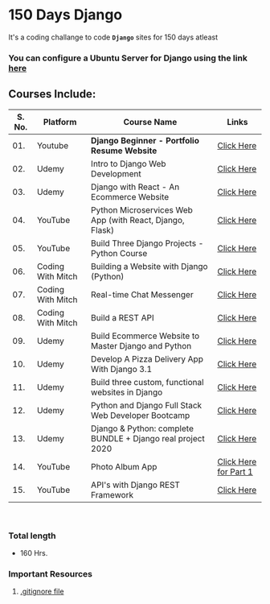 # 150 Days Django

It's a coding challange to code **`Django`** sites for 150 days atleast

### You can configure a Ubuntu Server for Django using the link [here](https://www.digitalocean.com/community/tutorials/how-to-set-up-django-with-postgres-nginx-and-gunicorn-on-ubuntu-20-04)


## Courses Include:

| S. No.| Platform | Course Name | Links |
|---|---|---|---|
| 01. | Youtube | **Django Beginner - Portfolio Resume Website** | [Click Here](https://www.youtube.com/watch?v=pLN-OnXjOJg) |
| 02. | Udemy | Intro to Django Web Development | [Click Here](https://www.udemy.com/course/django-web-development-crash-course/) |
| 03. | Udemy | Django with React - An Ecommerce Website | [Click Here](https://www.udemy.com/course/django-with-react-an-ecommerce-website/) |
| 04. | YouTube | Python Microservices Web App (with React, Django, Flask) | [Click Here](https://www.youtube.com/watch?v=0iB5IPoTDts/) |
| 05. | YouTube | Build Three Django Projects - Python Course | [Click Here](https://www.youtube.com/watch?v=qPtScmB8CgA) | 
| 06. | Coding With Mitch | Building a Website with Django (Python) | [Click Here](https://codingwithmitch.com/courses/building-a-website-django-python/) |
| 07. | Coding With Mitch | Real-time Chat Messenger | [Click Here](https://codingwithmitch.com/courses/real-time-chat-messenger/) |
| 08. | Coding With Mitch | Build a REST API | [Click Here](https://codingwithmitch.com/courses/build-a-rest-api/) |
| 09. | Udemy | Build Ecommerce Website to Master Django and Python | [Click Here](https://www.udemy.com/course/build-ecommerce-website-to-master-django-and-python/) |
| 10. | Udemy | Develop A Pizza Delivery App With Django 3.1 | [Click Here](https://www.udemy.com/course/practical-django-launch-your-startup-today/) |
| 11. | Udemy | Build three custom, functional websites in Django | [Click Here](https://www.udemy.com/course/build-three-custom-functional-websites-in-django-30/) |
| 12. | Udemy | Python and Django Full Stack Web Developer Bootcamp | [Click Here](https://www.udemy.com/course/python-and-django-full-stack-web-developer-bootcamp/) |
| 13. | Udemy | Django & Python: complete BUNDLE + Django real project 2020 | [Click Here](https://www.udemy.com/course/python-django-tkinter-complete-bundle-advance/) |
| 14. | YouTube | Photo Album App | [Click Here for Part 1](https://www.youtube.com/watch?v=sSquD2u5Ie0) |
| 15. | YouTube | API's with Django REST Framework | [Click Here](https://www.youtube.com/watch?v=c0x_AaPjNCY) |



<br>

### Total length 

- 160 Hrs.


### Important Resources 

1. [.gitignore file](https://github.com/github/gitignore)
